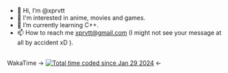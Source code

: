 - 👋 Hi, I’m @xprvtt
- 👀 I'm interested in anime, movies and games.
- 🌱 I’m currently learning С++.
- 📫 How to reach me xprvtt@gmail.com (I might not see your message at all by accident xD ).
<br>
WakaTime -> 
<a href="https://wakatime.com/@018d551d-ea79-4bb8-9ea2-5f154fa99c60"><img src="https://wakatime.com/badge/user/018d551d-ea79-4bb8-9ea2-5f154fa99c60.svg" alt="Total time coded since Jan 29 2024" /></a> <-
<!---
xprvtt/xprvtt is a ✨ special ✨ repository because its `README.md` (this file) appears on your GitHub profile.
You can click the Preview link to take a look at your changes.
--->
